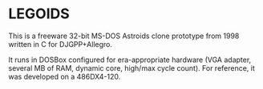 # LEGOIDS
This is a freeware 32-bit MS-DOS Astroids clone prototype from 1998 written in C for DJGPP+Allegro.

It runs in DOSBox configured for era-appropriate hardware (VGA adapter, several MB of RAM, dynamic core, high/max cycle count). For reference, it was developed on a 486DX4-120.
